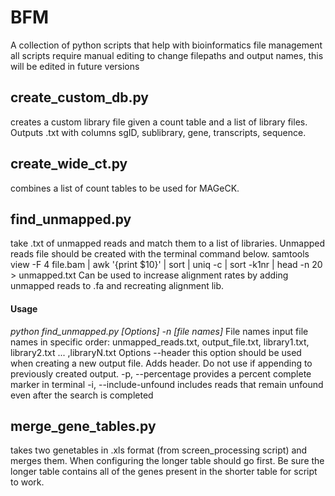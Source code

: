 # BFM
A collection of python scripts that help with bioinformatics file management
all scripts require manual editing to change filepaths and output names, this will be edited in future versions

## create_custom_db.py
creates a custom library file given a count table and a list of library files. Outputs .txt with columns sgID, sublibrary, gene, transcripts, sequence.

## create_wide_ct.py
combines a list of count tables to be used for MAGeCK.

## find_unmapped.py
take .txt of unmapped reads and match them to a list of libraries. Unmapped reads file should be created with the terminal command below. 
samtools view -F 4 file.bam | awk '{print $10}' | sort | uniq -c | sort -k1nr | head -n 20 > unmapped.txt
Can be used to increase alignment rates by adding unmapped reads to .fa and recreating alignment lib.
#### Usage
*python find_unmapped.py [Options] -n [file names]*
File names
input file names in specific order:
unmapped_reads.txt, output_file.txt, library1.txt, library2.txt ... ,libraryN.txt
Options
--header  this option should be used when creating a new output file. Adds header. Do not use if appending to previously created output. 
-p, --percentage  provides a percent complete marker in terminal
-i, --include-unfound includes reads that remain unfound even after the search is completed

## merge_gene_tables.py
takes two genetables in .xls format (from screen_processing script) and merges them. When configuring the longer table should go first. Be sure the longer table contains all of the genes present in the shorter table for script to work. 

